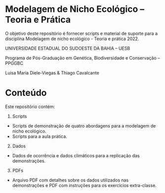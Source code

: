 
# Modelagem de Nicho Ecológico – Teoria e Prática

<!-- badges: start -->
<!-- badges: end -->
  
O objetivo deste repositório é fornecer scripts e material de suporte 
para a disciplina Modelagem de nicho ecológico - Teoria e prática 2022.

UNIVERSIDADE ESTADUAL DO SUDOESTE DA BAHIA – UESB

Programa de Pós-Graduação em Genética, Biodiversidade e Conservação – PPGGBC

Luisa Maria Diele-Viegas & Thiago Cavalcante

# Conteúdo
Este repositório contém:

1. Scripts
- Scripts de demonstração de quatro abordagens para a modelagem de nicho ecológico.
- Scripts para a aula prática.
2. Dados
- Dados de ocorrência e dados climáticos para a replicação das demonstrações.
3. PDFs
- Arquivo PDF com detalhes sobre os dados utilizados nas demonstrações e PDF com instruções para os exercícios extra-classe.

